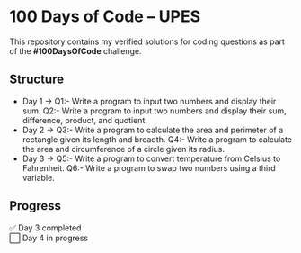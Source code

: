 # 100 Days of Code – UPES

This repository contains my verified solutions for coding questions as part of the **#100DaysOfCode** challenge.

## Structure
- Day 1 → Q1:- Write a program to input two numbers and display their sum.
          Q2:- Write a program to input two numbers and display their sum, difference, product, and quotient.
- Day 2 → Q3:- Write a program to calculate the area and perimeter of a rectangle given its length and breadth.
          Q4:- Write a program to calculate the area and circumference of a circle given its radius.
- Day 3 → Q5:- Write a program to convert temperature from Celsius to Fahrenheit.
          Q6:- Write a program to swap two numbers using a third variable.
         

## Progress
✅ Day 3 completed  
⬜ Day 4 in progress  
